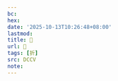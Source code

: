 ```yaml
---
bc:
hex:
date: '2025-10-13T10:26:48+08:00'
lastmod:
title: 􀅩
url: 􀅩
tags: [折]
src: DCCV
note:
---
```

